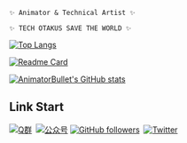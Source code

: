 ``` ✨ Animator & Technical Artist ✨ ```  
  
``` ✨ TECH OTAKUS SAVE THE WORLD ✨ ```  
  
  
[![Top Langs](https://github-readme-stats.vercel.app/api/top-langs/?username=animatorbullet&layout=compact&theme=github_dark&hide_title=true)](https://github.com/AnimatorBullet?tab=repositories)
  
[![Readme Card](https://github-readme-stats.vercel.app/api/pin/?username=animatorbullet&repo=BsKeyTools&show_owner=true&theme=github_dark)](https://github.com/AnimatorBullet/BsKeyTools)
  
[![AnimatorBullet's GitHub stats](https://github-readme-stats.vercel.app/api?username=animatorbullet&show_icons=true&theme=github_dark&hide_title=true)](https://github.com/AnimatorBullet?tab=repositories)

## Link Start
[![Q群](https://img.shields.io/badge/QGroup-993590655-red?style=flat-square&logo=Tencent-QQ)](https://jq.qq.com/?_wv=1027&k=hmeHhTwu)&ensp;[![公众号](https://img.shields.io/badge/WeChat-@aniBullet-success?style=flat-square&logo=wechat)](https://www.anibullet.com/about/)
[![GitHub followers](https://img.shields.io/github/followers/AnimatorBullet?label=%E5%85%B3%E6%B3%A8&style=social)](https://github.com/AnimatorBullet)&ensp;[![Twitter](https://img.shields.io/twitter/follow/aniBulletCom?label=BulletS&style=social)](https://twitter.com/aniBulletCom)

<!--
**AnimatorBullet/AnimatorBullet** is a ✨ _special_ ✨ repository because its `README.md` (this file) appears on your GitHub profile.

Here are some ideas to get you started:

- 🔭 I’m currently working on ...
- 🌱 I’m currently learning ...
- 👯 I’m looking to collaborate on ...
- 🤔 I’m looking for help with ...
- 💬 Ask me about ...
- 📫 How to reach me: ...
- 😄 Pronouns: ...
- ⚡ Fun fact: ...
-->
